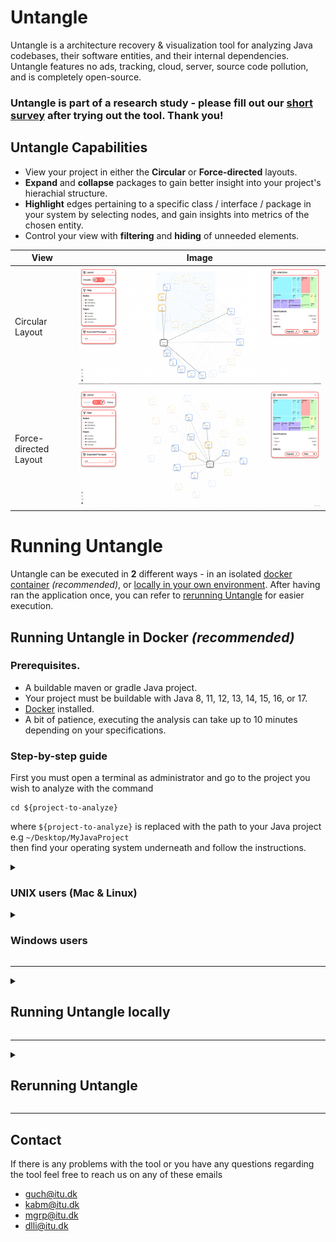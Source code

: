 # Untangle
Untangle is a architecture recovery & visualization tool for analyzing Java codebases, their software entities, and their internal dependencies.
Untangle features no ads, tracking, cloud, server, source code pollution, and is completely open-source.

<h3> Untangle is part of a research study - please fill out our <a href="https://docs.google.com/forms/d/e/1FAIpQLSdklKw3WTpTMkxsHGbBROVpRa4UMqqKAwNolv2vco42i0Tv8Q/viewform">short survey</a> after trying out the tool. Thank you! </h3>

## Untangle Capabilities
* View your project in either the **Circular** or **Force-directed** layouts.
* **Expand** and **collapse** packages to gain better insight into your project's hierachial structure.
* **Highlight** edges pertaining to a specific class / interface / package in your system by selecting nodes, and gain insights into metrics of the chosen entity.
* Control your view with **filtering** and **hiding** of unneeded elements.  



| View | Image |
| --- | --- |
| Circular Layout | ![Example of Circular Layout](./Media/UntangleCircular.png) | 
| Force-directed Layout | ![Example of Force-directed Layout](./Media/UntangleForce.png) |



# Running Untangle
Untangle can be executed in **2** different ways - in an isolated [docker container](#running-untangle-in-docker-recommended) *(recommended)*, or [locally in your own environment](#running-untangle-locally). After having ran the application once, you can refer to [rerunning Untangle](#rerunning-the-app) for easier execution.

## Running Untangle in Docker *(recommended)*

### Prerequisites.
* A buildable maven or gradle Java project.
* Your project must be buildable with Java 8, 11, 12, 13, 14, 15, 16, or 17.
* [Docker](https://docs.docker.com/get-docker/) installed.
* A bit of patience, executing the analysis can take up to 10 minutes depending on your specifications.


### Step-by-step guide

First you must open a terminal as administrator and go to the project you wish to analyze with the command
```
cd ${project-to-analyze}
```
where `${project-to-analyze}` is replaced with the path to your Java project e.g `~/Desktop/MyJavaProject`  
then find your operating system underneath and follow the instructions.

<details>
<summary>

### UNIX users (Mac & Linux)

</summary>

UNIX users can use the following command to run Untangle through docker.
```
curl https://raw.githubusercontent.com/Markusgp/Untangle/main/untangle.sh | bash -s -- ${java-version}
```
where `${java-version}` should be replaced by the Java version that your project is buildable with.

For example, if you wanna run the application with Java 15 the command would be:
```
curl https://raw.githubusercontent.com/Markusgp/Untangle/main/untangle.sh | bash -s -- 15
```
After the application is up and running, you can open it by navigating to url `localhost:8080` in a browser.

</details>



<details>
<summary>

### Windows users

</summary>

Windows users have to use **powershell with administration rights** and first enable powershell to run scripts in your current session with the following command:
```
PowerShell -ExecutionPolicy Bypass
```
Next you have to set the environment variable `UNTANGLE_JAVA` to a Java version that your project is buildable with, which can be done using the following command
```
$Env:UNTANGLE_JAVA = '${java-version}'
```
Now you can run the run script with the following command
```
(New-Object System.Net.WebClient).DownloadString("https://raw.githubusercontent.com/Markusgp/Untangle/main/untangle.ps1") | powershell
```

An example of running the app through docker with Java version 15 this is the following commands that will be ran
```
PowerShell -ExecutionPolicy Bypass

$Env:UNTANGLE_JAVA = '15'

(New-Object System.Net.WebClient).DownloadString("https://raw.githubusercontent.com/Markusgp/Untangle/main/untangle.ps1") | powershell
```

After the application is up and running, you can open it by navigating to url `localhost:8080` in a browser.

</details>

---

<details>
<summary>

## Running Untangle locally

</summary>

Untangle supports local execution. This can be useful as you may want to test Untangle on Java projects which rely on third-party dependencies that are installed on your local machine.

We do however recommend that you perform the analysis on a copy of your Java project, as running Untangle locally will produce source code pollution, in the form of creating the following files in your local Java directory:
- qlpack.yml (codeql dependencies)
- codeql (codeql queries)
- codeql-database-java (the codeql database)


### Prerequisites.
* A buildable maven or gradle Java project.
* Version (16.0+) of [npm](https://docs.npmjs.com/downloading-and-installing-node-js-and-npm) installed.
* [CodeQL CLI](https://codeql.github.com/docs/codeql-cli/getting-started-with-the-codeql-cli/) installed.
* Your Java project must be buildable on your local machine.
* Git to clone the project

### Step-by-step guide
First clone this repository and move the terminal to the root folder of Untangle.

Then execute the ``run.sh`` script with parameters:

```
./run.sh ${language} ${path-to-project}
```
Where
1. `${language}` must be replaced with `java`, as it is, for now, the only supported language.
2. `${path-to-project}` must be replaced with the path to the project that you want to analyze with Untangle - e.g. `~/Desktop/MyJavaProject`

Untangle should become available at `localhost:3000`

</details>

---

<details>
<summary>

## Rerunning Untangle

</summary>

If you have already done an analysis on the project, and you wish to see the same data, you do not need to run the whole analysis again.

If you ran the application locally, you can simply use the `npm start` command from the root folder of the Untangle repo and Untangle with the previous data should become available at `localhost:3000`.

If you ran the application in docker, you can run `docker exec untangled /bin/bash -c "cd react-app; npm start"` and Untangle should become available at `localhost:8080`.

</details>

---

## Contact
If there is any problems with the tool or you have any questions regarding the tool feel free to reach us on any of these emails
- guch@itu.dk
- kabm@itu.dk
- mgrp@itu.dk
- dlli@itu.dk
